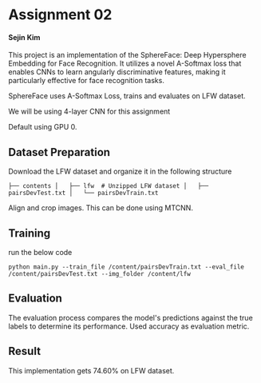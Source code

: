 # Assignment 02
#### Sejin Kim

This project is an implementation of the SphereFace: Deep Hypersphere Embedding for Face Recognition.
It utilizes a novel A-Softmax loss that enables CNNs to learn angularly discriminative features, making it particularly effective for face recognition tasks.

SphereFace uses A-Softmax Loss, trains and evaluates on LFW dataset.

We will be using 4-layer CNN for this assignment

Default using GPU 0.

## Dataset Preparation
Download the LFW dataset and organize it in the following structure

`
├── contents
│   ├── lfw  # Unzipped LFW dataset
│   ├── pairsDevTest.txt
│   └── pairsDevTrain.txt
`

Align and crop images. This can be done using MTCNN.

## Training
run the below code

`python main.py --train_file /content/pairsDevTrain.txt --eval_file /content/pairsDevTest.txt --img_folder /content/lfw`

## Evaluation
The evaluation process compares the model's predictions against the true labels to determine its performance. Used accuracy as evaluation metric.

## Result
This implementation gets 74.60% on LFW dataset.
